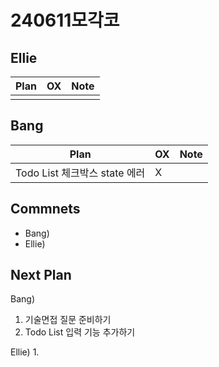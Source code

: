 # 240611모각코

## Ellie

| Plan                 | OX  | Note |
| -------------------- | --- | ---- |
|                      |     |      |

## Bang

| Plan                  | OX  | Note |
| --------------------- | --- | ---- |
| Todo List 체크박스 state 에러 |  X  |      |

## Commnets

- Bang)
- Ellie)

## Next Plan

Bang)
1. 기술면접 질문 준비하기
2.  Todo List 입력 기능 추가하기

Ellie)
1. 

